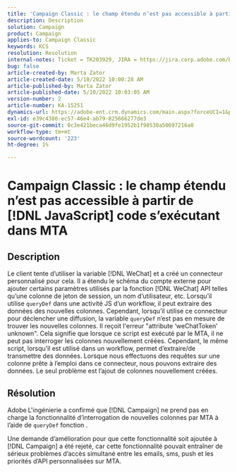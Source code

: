 ```yaml
---
title: 'Campaign Classic : le champ étendu n’est pas accessible à partir de [!DNL JavaScript] code s’exécutant dans MTA'
description: Description
solution: Campaign
product: Campaign
applies-to: Campaign Classic
keywords: KCS
resolution: Resolution
internal-notes: Ticket = TK203929, JIRA = https://jira.corp.adobe.com/browse/NEO-20460, https://jira.corp.adobe.com/browse/NEO-20648
bug: false
article-created-by: Marta Zator
article-created-date: 5/10/2022 10:00:28 AM
article-published-by: Marta Zator
article-published-date: 5/10/2022 10:03:05 AM
version-number: 2
article-number: KA-15251
dynamics-url: https://adobe-ent.crm.dynamics.com/main.aspx?forceUCI=1&pagetype=entityrecord&etn=knowledgearticle&id=90301002-48d0-ec11-a7b5-00224809c101
exl-id: e39c4386-ec57-46e4-ab79-825666277de3
source-git-commit: 0c3e421beca46d9fe1952b1f98538a50697216a0
workflow-type: tm+mt
source-wordcount: '223'
ht-degree: 1%

---
```


# Campaign Classic : le champ étendu n’est pas accessible à partir de [!DNL JavaScript] code s’exécutant dans MTA

## Description


Le client tente d’utiliser la variable [!DNL WeChat] et a créé un connecteur personnalisé pour cela. Il a étendu le schéma du compte externe pour ajouter certains paramètres utilisés par la fonction [!DNL WeChat] API telles qu’une colonne de jeton de session, un nom d’utilisateur, etc. Lorsqu’il utilise `queryDef` dans une activité JS d’un workflow, il peut extraire des données des nouvelles colonnes. Cependant, lorsqu’il utilise ce connecteur pour déclencher une diffusion, la variable `queryDef` n’est pas en mesure de trouver les nouvelles colonnes. Il reçoit l&#39;erreur &quot;attribute ‘weChatToken’ unknown&quot;. Cela signifie que lorsque ce script est exécuté par le MTA, il ne peut pas interroger les colonnes nouvellement créées. Cependant, le même script, lorsqu’il est utilisé dans un workflow, permet d’extraire/de transmettre des données. Lorsque nous effectuons des requêtes sur une colonne prête à l’emploi dans ce connecteur, nous pouvons extraire des données. Le seul problème est l’ajout de colonnes nouvellement créées.


## Résolution


Adobe<b> </b>L&#39;ingénierie a confirmé que [!DNL Campaign] ne prend pas en charge la fonctionnalité d’interrogation de nouvelles colonnes par MTA à l’aide de `queryDef` fonction .

Une demande d’amélioration pour que cette fonctionnalité soit ajoutée à [!DNL Campaign] a été rejeté, car cette fonctionnalité pouvait entraîner de sérieux problèmes d’accès simultané entre les emails, sms, push et les priorités d’API personnalisées sur MTA.

